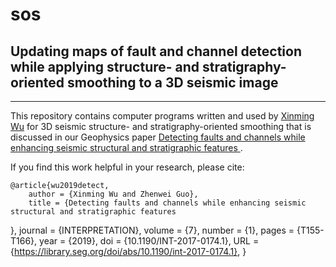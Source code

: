 # sos
## Updating maps of fault and channel detection while applying structure- and stratigraphy-oriented smoothing to a 3D seismic image

---
This repository contains computer programs written and used by 
[Xinming Wu](http://www.jsg.utexas.edu/wu/) 
for 3D seismic structure- and stratigraphy-oriented smoothing that is 
  discussed in our Geophysics paper 
[Detecting faults and channels while enhancing seismic structural and stratigraphic features
](https://library.seg.org/doi/abs/10.1190/int-2017-0174.1).

If you find this work helpful in your research, please cite:

    @article{wu2019detect,
        author = {Xinming Wu and Zhenwei Guo},
        title = {Detecting faults and channels while enhancing seismic structural and stratigraphic features
},
        journal = {INTERPRETATION},
        volume = {7},
        number = {1},
        pages = {T155-T166},
        year = {2019},
        doi = {10.1190/INT-2017-0174.1},
        URL = {https://library.seg.org/doi/abs/10.1190/int-2017-0174.1},
    }


